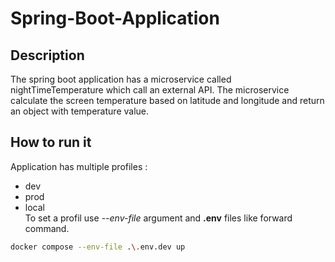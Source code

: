 # Spring-Boot-Application

## Description

The spring boot application has a microservice called nightTimeTemperature which call an external API. The microservice calculate the screen temperature based on 
latitude and longitude and return an object with temperature value.

## How to run it
Application has multiple profiles :
- dev
- prod
- local  
To set a profil use *--env-file* argument and **.env** files like forward command. 
```sh
docker compose --env-file .\.env.dev up
```